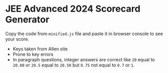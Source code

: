 # JEE Advanced 2024 Scorecard Generator

Copy the code from `minified.js` file and paste it in browser console to see your score.

- Keys taken from Allen site
- Prone to key errors
- In paragraph questions, integer answers are correct like `20` equal to `20.00` or `20.5` equal to `20.50` but `0.75` not equal to `0.7` or `1`.